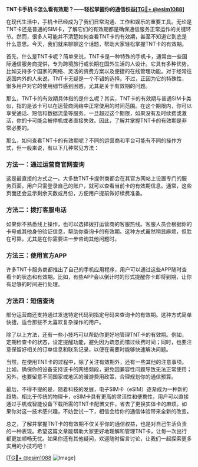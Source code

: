 **TNT卡手机卡怎么看有效期？——轻松掌握你的通信权益[[TG💪+ @esim1088](https://t.me/s/esim1088)]**

在现代生活中，手机卡已经成为了我们日常沟通、工作和娱乐的重要工具。无论是TNT卡还是普通的SIM卡，了解它们的有效期都是确保通信服务正常运作的关键环节。然而，很多人可能并不清楚如何查看TNT卡的有效期，甚至不知道它到底是什么意思。今天，我们就来聊聊这个话题，帮助大家轻松掌握TNT卡的有效期。

首先，什么是TNT卡呢？简单来说，TNT卡是一种特殊的手机卡，通常由一些国际通信服务商提供，专为跨境旅行或长期在国外生活的人设计。它具有多种优势，比如支持多个国家的网络、灵活的资费方案以及便捷的在线管理功能。对于经常往返国内外的人来说，TNT卡无疑是一个不错的选择。不过，正因为它的特殊性，很多用户对它的使用细节感到困惑，尤其是关于有效期的问题。

那么，TNT卡的有效期具体指的是什么呢？其实，TNT卡的有效期与普通SIM卡类似，指的是该卡可以在运营商网络中正常使用的时间范围。在这个期限内，你可以享受通话、短信和数据流量等服务。一旦超过这个期限，如果没有及时续费或激活，你的卡可能会被停机或者直接失效。因此，了解并掌握TNT卡的有效期是非常必要的。

那么，如何查看TNT卡的有效期呢？不同的运营商和平台可能有不同的操作方式，但一般来说，有以下几种常见方法：

### 方法一：通过运营商官网查询

这是最直接的方式之一。大多数TNT卡提供商都会在其官方网站上设置专门的服务页面，用户只需登录自己的账户，就可以查看当前卡的有效期信息。通常，这些页面还会显示剩余天数或月份，方便用户提前做好续费准备。

### 方法二：拨打客服电话

如果你不熟悉线上操作，也可以选择拨打运营商的客服热线。客服人员会根据你的卡号或其他身份验证信息，帮助你查询卡的有效期。这种方式虽然稍显麻烦，但胜在可靠，尤其是在你需要进一步咨询其他问题时。

### 方法三：使用官方APP

许多TNT卡服务商都推出了自己的手机应用程序，用户可以通过这些APP随时查看卡的状态和有效期。比如，有些APP会以倒计时的形式提醒你卡即将到期，让你有足够的时间进行处理。

### 方法四：短信查询

部分运营商还支持通过发送特定代码到指定号码来查询卡的有效期。这种方式简单快捷，适合那些不太喜欢复杂操作的用户。

除了以上方法，还有一些小技巧可以帮助你更好地管理TNT卡的有效期。例如，定期检查卡的状态，设定提醒功能，避免因为疏忽而错过续费时间；同时，也要注意保留好相关的订单信息和联系记录，以便在需要时能够快速解决问题。

当然，在使用TNT卡的过程中，除了关注有效期外，还有一些其他的注意事项。比如，确保你的设备支持该卡的网络频段，避免因兼容性问题导致无法正常使用；另外，也要留意不同国家或地区的漫游费用政策，合理规划你的通信预算。

最后，不得不提的是，随着科技的发展，电子SIM卡（eSIM）逐渐成为一种新的趋势。相比于传统的物理卡，eSIM卡具有更高的灵活性和便携性，用户可以直接通过手机或智能设备下载所需的TNT卡配置文件，省去了更换实体卡的麻烦。如果你对这一技术感兴趣，不妨尝试一下，相信会给你的通信体验带来全新的改变。

总之，了解并掌握TNT卡的有效期不仅关乎你的通信权益，也是对自己生活负责的一种表现。希望这篇文章能帮助大家更好地理解和管理TNT卡，让每一次出行都更加顺畅无忧。如果你还有其他疑问，欢迎随时留言讨论，让我们一起探索更多实用的小技巧吧！

[[TG💪+ @esim1088](https://t.me/s/esim1088) ![Image](https://i.postimg.cc/4NQfJmqS/Snipaste-2025-05-13-00-14-12.png)]